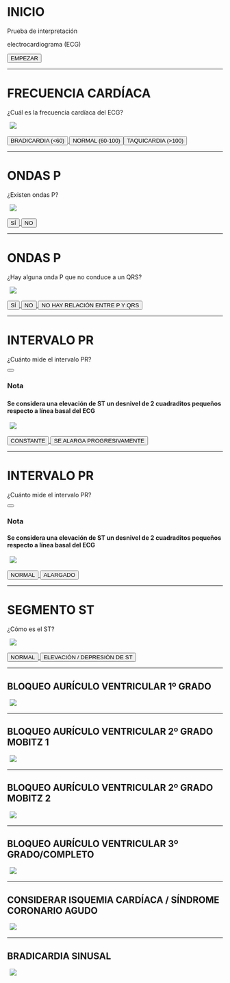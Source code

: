 # INICIO
<!-- .slide: id="inicio" -->
<!-- .slide: title="Inicio" -->
Prueba de interpretación 

electrocardiograma (ECG)
<i class="fa-solid fa-heart-pulse"></i>

<a href="#/frecuencia-cardiaca">
    <div class="center-button">
        <button class="button-start" id="button-start" role="button">EMPEZAR</button>
    </div>
</a>

<div></div>

---

# FRECUENCIA CARDÍACA
<!-- .slide: id="frecuencia-cardiaca" -->
<!-- .slide: title="Frecuencia cardíaca" -->

¿Cuál es la frecuencia cardíaca del ECG?

&thinsp; ![](img/ECG_PARTEBRADICARDIAS0.png) <!-- .element height="250px" id="frecuencia-cardiaca" --> &thinsp;


<a href="#/ondas-p-1">
    <input type="button" id="frecuencia-cardiaca-bradicardia" value="BRADICARDIA (<60)" class="button-options button-spacing" role="button">
</a><input type="button" id="frecuencia-cardiaca-normal" value="NORMAL (60-100)" class="button-options button-spacing" role="button"><input type="button" id="frecuencia-cardiaca-taquicardia" value="TAQUICARDIA (>100)" class="button-options button-spacing" role="button">

---

# ONDAS P
<!-- .slide: id="ondas-p-1" -->
<!-- .slide: title="Ondas P 1" -->

¿Existen ondas P?

&thinsp; ![](img/ECG_PARTEBRADICARDIAS1.png) <!-- .element height="250px" id="ondas-p-1" --> &thinsp;


<a href="#/ondas-p-2">
    <input type="button" id="ondas-p-1-si" value="SÍ" class="button-options button-spacing" role="button">
</a><input type="button" id="ondas-p-1-no" value="NO" class="button-options button-spacing" role="button">

---

# ONDAS P
<!-- .slide: id="ondas-p-2" -->
<!-- .slide: title="Ondas P 2" -->

¿Hay alguna onda P que no conduce a un QRS?

&thinsp; ![](img/ECG_PARTEBRADICARDIAS2.png) <!-- .element height="250px" id="ondas-p-2" --> &thinsp;

<div></div>
<a href="#/intervalo-pr-1">
    <input type="button" id="ondas-p-2-si" value="SÍ" class="button-options button-spacing" role="button">
</a><a href="#/intervalo-pr-2">
<input type="button" id="ondas-p-2-no" value="NO" class="button-options button-spacing" role="button">
</a><a href="#/bloqueo-av-3-grado-completo">
    <input type="button" id="ondas-p-2-no-relacion" value="NO HAY RELACIÓN ENTRE P Y QRS" class="button-options button-spacing" role="button">
</a>

---

# INTERVALO PR
<!-- .slide: id="intervalo-pr-1" -->
<!-- .slide: title="Intervalo PR 1" -->

¿Cuánto mide el intervalo PR?

<!-- src: https://fontawesome.com/icons/lightbulb?f=classic&s=solid -->
<button class="button-tips button-spacing" role="button" id="button-tips-1">
    <i class="fa-solid fa-lightbulb"></i>
</button>

<div class="paper">
    <h3><b>Nota</b><h3>
    <h4>Se considera una elevación de ST un desnivel de 2 cuadraditos pequeños respecto a línea basal del ECG</h4>
</div>

&thinsp; ![](img/ECG_PARTEBRADICARDIAS3.png) <!-- .element height="250px" id="intervalo-pr-1" --> &thinsp;

<div></div>
<a href="#/bloqueo-av-2-grado-mobitz-2">
    <input type="button" id="intervalo-pr-1-constante" value="CONSTANTE" class="button-options button-spacing" role="button">
</a>
<a href="#/bloqueo-av-2-grado-mobitz-1">
    <input type="button" id="intervalo-pr-1-se-alarga" value="SE ALARGA PROGRESIVAMENTE" class="button-options button-spacing" role="button">
</a>

---

# INTERVALO PR
<!-- .slide: id="intervalo-pr-2" -->
<!-- .slide: title="Intervalo PR 2" -->

¿Cuánto mide el intervalo PR?

<!-- src: https://fontawesome.com/icons/lightbulb?f=classic&s=solid -->
<button class="button-tips button-spacing" role="button" id="button-tips-2">
    <i class="fa-solid fa-lightbulb"></i>
</button>

<div class="paper">
    <h3><b>Nota</b></h3>
    <h4>Se considera una elevación de ST un desnivel de 2 cuadraditos pequeños respecto a línea basal del ECG</h4>
</div>

&thinsp; ![](img/ECG_PARTEBRADICARDIAS4.png) <!-- .element height="250px" id="intervalo-pr-2" --> &thinsp;


<div></div>
<a href="#/segmento-st">
    <input type="button" id="intervalo-pr-2-normal" value="NORMAL" class="button-options button-spacing" role="button">
</a>
<a href="#/bloqueo-av-1-grado">
    <input type="button" id="intervalo-pr-2-alargado" value="ALARGADO" class="button-options button-spacing" role="button">
</a>

---

# SEGMENTO ST
<!-- .slide: id="segmento-st" -->
<!-- .slide: title="Segmento ST" -->

¿Cómo es el ST?

&thinsp; ![](img/ECG_PARTEBRADICARDIAS5.jpg) <!-- .element height="250px" id="segmento-st"--> &thinsp;

<div></div>
<a href="#/bradicardia-sinusal">
    <input type="button" id="segmento-st-normal" value="NORMAL" class="button-options button-spacing" role="button">
</a>
<a href="#/isquemia-cardiaca">
    <input type="button" id="segmento-st-elevacion" value="ELEVACIÓN / DEPRESIÓN DE ST" class="button-options button-spacing" role="button">
</a>

---

## BLOQUEO AURÍCULO VENTRICULAR 1º GRADO
<!-- .slide: id="bloqueo-av-1-grado" -->
<!-- .slide: title="Bloqueo auriculoventricular 1er grado" -->

&thinsp; ![](img/ECG_PARTEBRADICARDIAS6.jpg) <!-- .element height="250px" class="img-small" id="bloqueo-av-1-grado"--> &thinsp;

---

## BLOQUEO AURÍCULO VENTRICULAR 2º GRADO MOBITZ 1
<!-- .slide: id="bloqueo-av-2-grado-mobitz-1" -->
<!-- .slide: title="Bloqueo auriculoventricular 2º grado Mobitz 1" -->

&thinsp; ![](img/ECG_PARTEBRADICARDIAS7.jpg) <!-- .element height="250px" class="img-small" id="bloqueo-av-2-grado-mobitz-1"--> &thinsp;

---

## BLOQUEO AURÍCULO VENTRICULAR 2º GRADO MOBITZ 2
<!-- .slide: id="bloqueo-av-2-grado-mobitz-2" -->
<!-- .slide: title="Bloqueo auriculoventricular 2º grado Mobitz 2" -->

&thinsp; ![](img/ECG_PARTEBRADICARDIAS8.jpg) <!-- .element height="250px" class="img-small" id="bloqueo-av-2-grado-mobitz-2"--> &thinsp;

---

## BLOQUEO AURÍCULO VENTRICULAR 3º GRADO/COMPLETO
<!-- .slide: id="bloqueo-av-3-grado-completo" -->
<!-- .slide: title="Bloqueo auriculoventricular 3º grado / completo" -->

&thinsp; ![](img/ECG_PARTEBRADICARDIAS9.png) <!-- .element height="250px" class="img-small" id="bloqueo-av-3-grado-completo"--> &thinsp;

---

## CONSIDERAR ISQUEMIA CARDÍACA / SÍNDROME CORONARIO AGUDO
<!-- .slide: id="isquemia-cardiaca" -->
<!-- .slide: title="Isquemia cardíaca / síndrome coronario agudo" -->

&thinsp; ![](img/ECG_PARTEBRADICARDIAS10.png) <!-- .element height="250px" class="img-small" id="isquemia-cardiaca"--> &thinsp;

---

## BRADICARDIA SINUSAL
<!-- .slide: id="bradicardia-sinusal" -->
<!-- .slide: title="Bradicardia sinusal" -->

&thinsp; ![](img/ECG_PARTEBRADICARDIAS11.jpg) <!-- .element height="250px" class="img-small" id="bradicardia-sinusal"--> &thinsp;